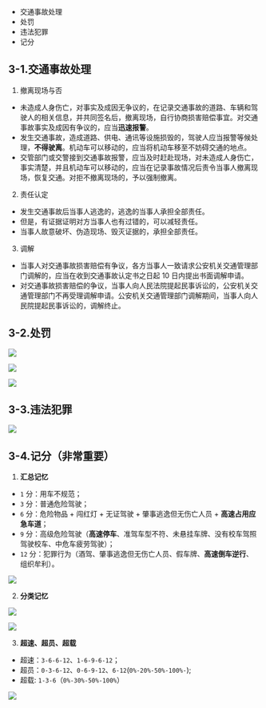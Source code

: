- 交通事故处理
- 处罚
- 违法犯罪
- 记分

## 3-1.交通事故处理

1. 撤离现场与否
  - 未造成人身伤亡，对事实及成因无争议的，在记录交通事故的道路、车辆和驾驶人的相关信息，并共同签名后，撤离现场，自行协商损害赔偿事宜。对交通事故事实及成因有争议的，应当**迅速报警**。
  - 发生交通事故，造成道路、供电、通讯等设施损毁的，驾驶人应当报警等候处理，**不得驶离**。机动车可以移动的，应当将机动车移至不妨碍交通的地点。
  - 交管部门或交警接到交通事故报警，应当及时赶赴现场，对未造成人身伤亡，事实清楚，并且机动车可以移动的，应当在记录事故情况后责令当事人撤离现场，恢复交通。对拒不撤离现场的，予以强制撤离。

2. 责任认定
  - 发生交通事故后当事人逃逸的，逃逸的当事人承担全部责任。
  - 但是，有证据证明对方当事人也有过错的，可以减轻责任。
  - 当事人故意破坏、伪造现场、毁灭证据的，承担全部责任。

3. 调解
  - 当事人对交通事故损害赔偿有争议，各方当事人一致请求公安机关交通管理部门调解的，应当在收到交通事故认定书之日起 10 日内提出书面调解申请。
  - 对交通事故损害赔偿的争议，当事人向人民法院提起民事诉讼的，公安机关交通管理部门不再受理调解申请。公安机关交通管理部门调解期间，当事人向人民院提起民事诉讼的，调解终止。

## 3-2.处罚

![](https://raw.githubusercontent.com/oneyoung19/vuepress-blog-img/Not-Count-Contribution/img/a4d2aa2e-9828-4622-8c9a-39229d00493a.png)

![](https://raw.githubusercontent.com/oneyoung19/vuepress-blog-img/Not-Count-Contribution/img/20241011123811.png)

![](https://raw.githubusercontent.com/oneyoung19/vuepress-blog-img/Not-Count-Contribution/img/20241011123858.png)

## 3-3.违法犯罪

![](https://raw.githubusercontent.com/oneyoung19/vuepress-blog-img/Not-Count-Contribution/img/20241011123951.png)

## 3-4.记分（非常重要）

1. **汇总记忆**

  - `1` 分：用车不规范；
  - `3` 分：普通危险驾驶；
  - `6` 分：危险物品 + 闯红灯 + 无证驾驶 + 肇事逃逸但无伤亡人员 + **高速占用应急车道**；
  - `9` 分：高级危险驾驶（**高速停车**、准驾车型不符、未悬挂车牌、没有校车驾照驾驶校车、中危车疲劳驾驶）；
  - `12` 分：犯罪行为（酒驾、肇事逃逸但无伤亡人员、假车牌、**高速倒车逆行**、组织牟利）。

![](https://raw.githubusercontent.com/oneyoung19/vuepress-blog-img/Not-Count-Contribution/img/20241014115236.png)

2. **分类记忆**

![](https://raw.githubusercontent.com/oneyoung19/vuepress-blog-img/Not-Count-Contribution/img/20241014115437.png)

![](https://raw.githubusercontent.com/oneyoung19/vuepress-blog-img/Not-Count-Contribution/img/20241014115515.png)

3. **超速、超员、超载**

  - 超速：`3-6-6-12`、`1-6-9-6-12`；
  - 超员：`0-3-6-12`、`0-6-9-12`、`6-12`(`0%-20%-50%-100%-`);
  - 超载: `1-3-6`（`0%-30%-50%-100%`）

![](https://raw.githubusercontent.com/oneyoung19/vuepress-blog-img/Not-Count-Contribution/img/20241014115637.png)

